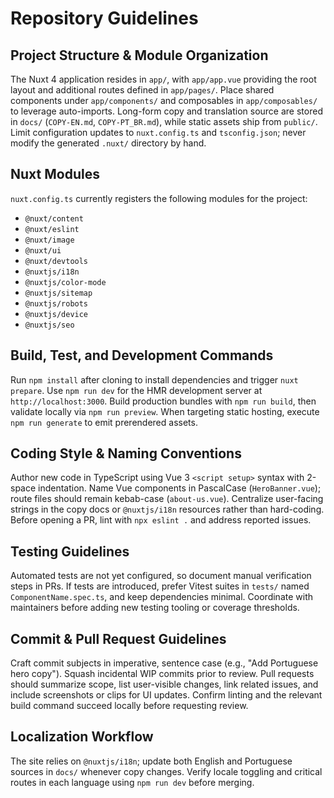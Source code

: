 # Repository Guidelines

## Project Structure & Module Organization
The Nuxt 4 application resides in `app/`, with `app/app.vue` providing the root layout and additional routes defined in `app/pages/`. Place shared components under `app/components/` and composables in `app/composables/` to leverage auto-imports. Long-form copy and translation source are stored in `docs/` (`COPY-EN.md`, `COPY-PT_BR.md`), while static assets ship from `public/`. Limit configuration updates to `nuxt.config.ts` and `tsconfig.json`; never modify the generated `.nuxt/` directory by hand.

## Nuxt Modules
`nuxt.config.ts` currently registers the following modules for the project:

- `@nuxt/content`
- `@nuxt/eslint`
- `@nuxt/image`
- `@nuxt/ui`
- `@nuxt/devtools`
- `@nuxtjs/i18n`
- `@nuxtjs/color-mode`
- `@nuxtjs/sitemap`
- `@nuxtjs/robots`
- `@nuxtjs/device`
- `@nuxtjs/seo`

## Build, Test, and Development Commands
Run `npm install` after cloning to install dependencies and trigger `nuxt prepare`. Use `npm run dev` for the HMR development server at `http://localhost:3000`. Build production bundles with `npm run build`, then validate locally via `npm run preview`. When targeting static hosting, execute `npm run generate` to emit prerendered assets.

## Coding Style & Naming Conventions
Author new code in TypeScript using Vue 3 `<script setup>` syntax with 2-space indentation. Name Vue components in PascalCase (`HeroBanner.vue`); route files should remain kebab-case (`about-us.vue`). Centralize user-facing strings in the copy docs or `@nuxtjs/i18n` resources rather than hard-coding. Before opening a PR, lint with `npx eslint .` and address reported issues.

## Testing Guidelines
Automated tests are not yet configured, so document manual verification steps in PRs. If tests are introduced, prefer Vitest suites in `tests/` named `ComponentName.spec.ts`, and keep dependencies minimal. Coordinate with maintainers before adding new testing tooling or coverage thresholds.

## Commit & Pull Request Guidelines
Craft commit subjects in imperative, sentence case (e.g., "Add Portuguese hero copy"). Squash incidental WIP commits prior to review. Pull requests should summarize scope, list user-visible changes, link related issues, and include screenshots or clips for UI updates. Confirm linting and the relevant build command succeed locally before requesting review.

## Localization Workflow
The site relies on `@nuxtjs/i18n`; update both English and Portuguese sources in `docs/` whenever copy changes. Verify locale toggling and critical routes in each language using `npm run dev` before merging.
